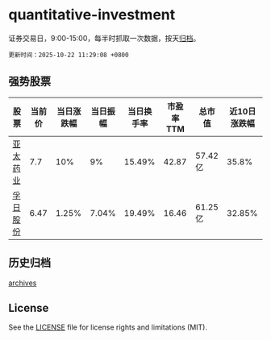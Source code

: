 # quantitative-investment

证券交易日，9:00-15:00，每半时抓取一次数据，按天[归档](archives)。

`更新时间：2025-10-22 11:29:08 +0800`

## 强势股票

|股票|当前价|当日涨跌幅|当日振幅|当日换手率|市盈率TTM|总市值|近10日涨跌幅|
|----|----|----|----|----|----|----|----|
|[亚太药业](https://xueqiu.com/S/SZ002370)|7.7|10%|9%|15.49%|42.87|57.42亿|35.8%|
|[孚日股份](https://xueqiu.com/S/SZ002083)|6.47|1.25%|7.04%|19.49%|16.46|61.25亿|32.85%|

## 历史归档

[archives](archives)

## License

See the [LICENSE](LICENSE) file for license rights and limitations (MIT).